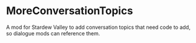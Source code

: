 # MoreConversationTopics
A mod for Stardew Valley to add conversation topics that need code to add, so dialogue mods can reference them.
